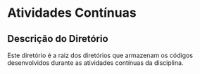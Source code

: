 # Atividades Contínuas

## Descrição do Diretório

Este diretório é a raiz dos diretórios que armazenam os códigos desenvolvidos durante as atividades contínuas da disciplina.
